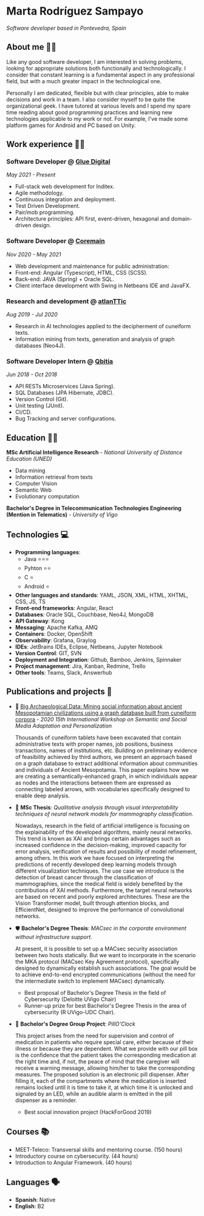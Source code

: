 # Marta Rodríguez Sampayo
*Software developer based in Pontevedra, Spain*

## About me 👩‍🦰
Like any good software developer, I am interested in solving problems, looking for appropriate solutions both functionally and technologically. I consider that constant learning is a fundamental aspect in any professional field, but with a much greater impact in the technological one.

Personally I am dedicated, flexible but with clear principles, able to make decisions and work in a team. I also consider myself to be quite the organizational geek. I have tutored at various levels and I spend my spare time reading about good programming practices and learning new technologies applicable to my work or not. For example, I've made some platform games for Android and PC based on Unity.


## Work experience 👩‍💻

### Software Developer @ [Glue Digital](https://glue.digital/)
*May 2021 - Present*

- Full-stack web development for Inditex.
- Agile methodology.
- Continuous integration and deployment.
- Test Driven Development.
- Pair/mob programming.
- Architecture principles: API first, event-driven, hexagonal and domain-driven design.

### Software Developer @ [Coremain](https://www.coremain.com/)
*Nov 2020 - May 2021*

- Web development and maintenance for public administration:
- Front-end: Angular (Typescript), HTML, CSS (SCSS).
- Back-end: JAVA (Spring) + Oracle SQL.
- Client interface development with Swing in Netbeans IDE and JavaFX.

### Research and development @ [atlanTTic](https://atlanttic.uvigo.es/en/)
*Aug 2019 - Jul 2020*

- Research in AI technologies applied to the decipherment of cuneiform texts.
- Information mining from texts, generation and analysis of graph databases (Neo4J).

### Software Developer Intern @ [Qbitia](https://www.qbitia.com/)
*Jun 2018 - Oct 2018*

- API RESTs Microservices (Java Spring).
- SQL Databases (JPA Hibernate, JDBC).
- Version Control (Git).
- Unit testing (JUnit).
- CI/CD.
- Bug Tracking and server configurations.

## Education 👩‍🎓

**MSc Artificial Intelligence Research** - *National University of Distance Education (UNED)*

- Data mining                   
- Information retrieval from texts
- Computer Vision              
- Semantic Web
- Evolutionary computation

**Bachelor's Degree in Telecommunication Technologies Engineering (Mention in Telematics)** - *University of Vigo*


## Technologies 💻

- **Programming languages**: 
    - Java ⭐⭐⭐ 
    - Pyhton ⭐⭐
    - C ⭐
    - Android ⭐
- **Other languages and standards**: YAML, JSON, XML, HTML, XHTML, CSS, JS, TS
- **Front-end frameworks**: Angular, React
- **Databases**: Oracle SQL, Couchbase, Neo4J, MongoDB
- **API Gateway**: Kong
- **Messaging**: Apache Kafka, AMQ
- **Containers**: Docker, OpenShift
- **Observability**: Grafana, Graylog
- **IDEs**: JetBrains IDEs, Eclipse, Netbeans, Jupyter Notebook
- **Version Control**: GIT, SVN
- **Deployment and Integration**: Github, Bamboo, Jenkins, Spinnaker
- **Project management**: Jira, Kanban, Redmine, Trello
- **Other tools**: Teams, Slack, Answerhub

## Publications and projects 📄 
- 📜 [Big Archaeological Data: Mining social information about ancient
Mesopotamian civilizations using a graph database built from cuneiform corpora](https://doi.org/10.1109/SMAP49528.2020.9248435) - *2020 15th International Workshop on Semantic and Social Media Adaptation and Personalization*
    
    Thousands of cuneiform tablets have been excavated that contain administrative texts with proper names, job positions, business transactions, names of institutions, etc. Building on preliminary evidence of feasibility achieved by third authors, we present an approach based on a graph database to extract additional information about communities and individuals of Ancient Mesopotamia. This paper explains how we are creating a semantically-enhanced graph, in which individuals appear as nodes and the interactions between them are expressed as connecting labeled arrows, with vocabularies specifically designed to enable deep analysis.

- 🧬	 **MSc Thesis**: *Qualitative analysis through visual interpretability techniques of neural network models for mammography classification.*

    Nowadays, research in the field of artificial intelligence is focusing on the explainability of the 
    developed algorithms, mainly neural networks. This trend is known as XAI and brings certain 
    advantages such as increased confidence in the decision-making, improved capacity for error analysis, verification of results and possibility of model refinement, among others. In this work we have 
    focused on interpreting the predictions of recently developed deep learning models through different visualization techniques. The use case we introduce is the detection of breast cancer through the classification of mammographies, since the medical field is widely benefited by the contributions of XAI methods. Furthermore, the target neural networks are based on recent and poorly explored architectures. These are the Vision Transformer model, built through attention blocks, and EfficientNet, designed to improve the performance of convolutional networks.

- 🛡️  **Bachelor's Degree Thesis**: *MACsec in the corporate environment without infrastructure support.*

    At present, it is possible to set up a MACsec security association between two hosts statically. But we want to incorporate in the scenario the MKA protocol (MACsec Key Agreement protocol), specifically designed to dynamically establish such associations. The goal would be to achieve end-to-end encrypted communications (without the need for the intermediate switch to implement MACsec) dynamically.

    - Best proposal of Bachelor's Degree Thesis in the field of Cybersecurity (Deloitte UVigo Chair)
    - Runner-up prize for best Bachelor's Degree Thesis in the area of cybersecurity (R UVigo-UDC Chair).

- 💊 **Bachelor's Degree Group Project**: *PillO'Clock*

    This project arises from the need for supervision and control of medication in patients who require special care, either because of their illness or because they are dependent. What we provide with our pill box is the confidence that the patient takes the corresponding medication at the right time and, if not, the peace of mind that the caregiver will receive a warning message, allowing him/her to take the corresponding measures.
    The proposed solution is an electronic pill dispenser. After filling it, each of the compartments where the medication is inserted remains locked until it is time to take it, at which time it is unlocked and signaled by an LED, while an audible alarm is emitted in the pill dispenser as a reminder.

    -  Best social innovation project (HackForGood 2019)

## Courses 📚	
- MEET-Teleco: Transversal skills and mentoring course. (150 hours)
- Introductory course on cybersecurity. (44 hours)
- Introduction to Angular Framework. (40 hours)

## Languages 🗣️
- **Spanish**: Native
- **English**: B2

